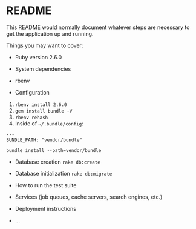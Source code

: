 # README

This README would normally document whatever steps are necessary to get the
application up and running.

Things you may want to cover:

* Ruby version
2.6.0

* System dependencies
- rbenv

* Configuration
1. `rbenv install 2.6.0`
2. `gem install bundle -V`
3. `rbenv rehash`
4. Inside of `~/.bundle/config`:
```
---
BUNDLE_PATH: "vendor/bundle"
```
`bundle install --path=vendor/bundle`




* Database creation
`rake db:create`

* Database initialization
`rake db:migrate`

* How to run the test suite

* Services (job queues, cache servers, search engines, etc.)

* Deployment instructions

* ...
